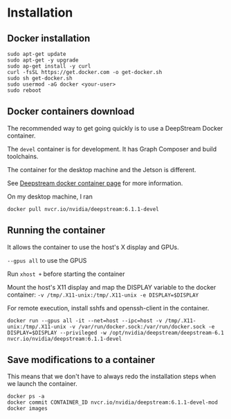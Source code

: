 # Installation

## Docker installation
```
sudo apt-get update
sudo apt-get -y upgrade
sudo ap-get install -y curl
curl -fsSL https://get.docker.com -o get-docker.sh
sudo sh get-docker.sh
sudo usermod -aG docker <your-user>
sudo reboot
```


## Docker containers download

The recommended way to get going quickly is to use a DeepStream Docker container. 

The `devel` container is for development. It has Graph Composer and build toolchains.

The container for the desktop machine and the Jetson is different.

See [Deepstream docker container page](https://docs.nvidia.com/metropolis/deepstream/dev-guide/text/DS_docker_containers.html) for more information.

On my desktop machine, I ran

```
docker pull nvcr.io/nvidia/deepstream:6.1.1-devel
```


## Running the container

It allows the container to use the host's X display and GPUs. 

`--gpus all` to use the GPUS

Run `xhost +` before starting the container

Mount the host's X11 display and map the DISPLAY variable to the docker container: `-v /tmp/.X11-unix:/tmp/.X11-unix -e DISPLAY=$DISPLAY`

For remote execution, install sshfs and openssh-client in the container.

```
docker run --gpus all -it --net=host --ipc=host -v /tmp/.X11-unix:/tmp/.X11-unix -v /var/run/docker.sock:/var/run/docker.sock -e DISPLAY=$DISPLAY --privileged -w /opt/nvidia/deepstream/deepstream-6.1  nvcr.io/nvidia/deepstream:6.1.1-devel
```
## Save modifications to a container

This means that we don't have to always redo the installation steps when we launch the container.

```
docker ps -a
docker commit CONTAINER_ID nvcr.io/nvidia/deepstream:6.1.1-devel-mod
docker images
```
